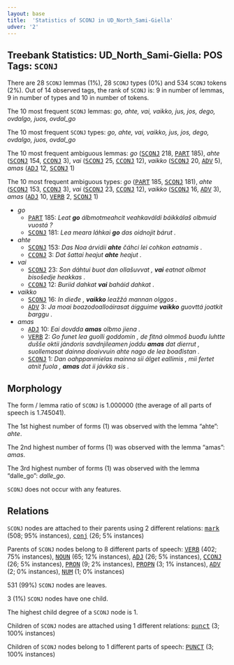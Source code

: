 ```yaml
---
layout: base
title:  'Statistics of SCONJ in UD_North_Sami-Giella'
udver: '2'
---
```


## Treebank Statistics: UD_North_Sami-Giella: POS Tags: `SCONJ`

There are 28 `SCONJ` lemmas (1%), 28 `SCONJ` types (0%) and 534 `SCONJ` tokens (2%).
Out of 14 observed tags, the rank of `SCONJ` is: 9 in number of lemmas, 9 in number of types and 10 in number of tokens.

The 10 most frequent `SCONJ` lemmas: <em>go, ahte, vai, vaikko, jus, jos, dego, ovdalgo, juos, ovdal_go</em>

The 10 most frequent `SCONJ` types:  <em>go, ahte, vai, vaikko, jus, jos, dego, ovdalgo, juos, ovdal_go</em>

The 10 most frequent ambiguous lemmas: <em>go</em> (<tt><a href="sme_giella-pos-SCONJ.html">SCONJ</a></tt> 218, <tt><a href="sme_giella-pos-PART.html">PART</a></tt> 185), <em>ahte</em> (<tt><a href="sme_giella-pos-SCONJ.html">SCONJ</a></tt> 154, <tt><a href="sme_giella-pos-CCONJ.html">CCONJ</a></tt> 3), <em>vai</em> (<tt><a href="sme_giella-pos-SCONJ.html">SCONJ</a></tt> 25, <tt><a href="sme_giella-pos-CCONJ.html">CCONJ</a></tt> 12), <em>vaikko</em> (<tt><a href="sme_giella-pos-SCONJ.html">SCONJ</a></tt> 20, <tt><a href="sme_giella-pos-ADV.html">ADV</a></tt> 5), <em>amas</em> (<tt><a href="sme_giella-pos-ADJ.html">ADJ</a></tt> 12, <tt><a href="sme_giella-pos-SCONJ.html">SCONJ</a></tt> 1)

The 10 most frequent ambiguous types:  <em>go</em> (<tt><a href="sme_giella-pos-PART.html">PART</a></tt> 185, <tt><a href="sme_giella-pos-SCONJ.html">SCONJ</a></tt> 181), <em>ahte</em> (<tt><a href="sme_giella-pos-SCONJ.html">SCONJ</a></tt> 153, <tt><a href="sme_giella-pos-CCONJ.html">CCONJ</a></tt> 3), <em>vai</em> (<tt><a href="sme_giella-pos-SCONJ.html">SCONJ</a></tt> 23, <tt><a href="sme_giella-pos-CCONJ.html">CCONJ</a></tt> 12), <em>vaikko</em> (<tt><a href="sme_giella-pos-SCONJ.html">SCONJ</a></tt> 16, <tt><a href="sme_giella-pos-ADV.html">ADV</a></tt> 3), <em>amas</em> (<tt><a href="sme_giella-pos-ADJ.html">ADJ</a></tt> 10, <tt><a href="sme_giella-pos-VERB.html">VERB</a></tt> 2, <tt><a href="sme_giella-pos-SCONJ.html">SCONJ</a></tt> 1)


* <em>go</em>
  * <tt><a href="sme_giella-pos-PART.html">PART</a></tt> 185: <em>Leat <b>go</b> álbmotmeahcit veahkaváldi báikkálaš olbmuid vuostá ?</em>
  * <tt><a href="sme_giella-pos-SCONJ.html">SCONJ</a></tt> 181: <em>Lea meara láhkai <b>go</b> das oidnojit bárut .</em>
* <em>ahte</em>
  * <tt><a href="sme_giella-pos-SCONJ.html">SCONJ</a></tt> 153: <em>Das Noa árvidii <b>ahte</b> čáhci lei cohkon eatnamis .</em>
  * <tt><a href="sme_giella-pos-CCONJ.html">CCONJ</a></tt> 3: <em>Dat šattai heajut <b>ahte</b> heajut .</em>
* <em>vai</em>
  * <tt><a href="sme_giella-pos-SCONJ.html">SCONJ</a></tt> 23: <em>Son dáhtui buot dan ollašuvvat , <b>vai</b> eatnat olbmot bisošedje heakkas .</em>
  * <tt><a href="sme_giella-pos-CCONJ.html">CCONJ</a></tt> 12: <em>Buriid dahkat <b>vai</b> baháid dahkat .</em>
* <em>vaikko</em>
  * <tt><a href="sme_giella-pos-SCONJ.html">SCONJ</a></tt> 16: <em>In dieđe , <b>vaikko</b> leažžá mannan olggos .</em>
  * <tt><a href="sme_giella-pos-ADV.html">ADV</a></tt> 3: <em>Ja moai boazodoalloáirasat áigguime <b>vaikko</b> guovttá joatkit barggu .</em>
* <em>amas</em>
  * <tt><a href="sme_giella-pos-ADJ.html">ADJ</a></tt> 10: <em>Eai dovdda <b>amas</b> olbmo jiena .</em>
  * <tt><a href="sme_giella-pos-VERB.html">VERB</a></tt> 2: <em>Go funet lea guolli goddomin , de fitná olmmoš buođu luhtte dušše oktii jándoris savdnjileamen joddu <b>amas</b> dat dierrut , suollemasat dainna doaivvuin ahte nago de lea boađistan .</em>
  * <tt><a href="sme_giella-pos-SCONJ.html">SCONJ</a></tt> 1: <em>Dan oahppanmielas mainna sii álget eallimis , mii fertet atnit fuola , <b>amas</b> dat ii jávkka sis .</em>

## Morphology

The form / lemma ratio of `SCONJ` is 1.000000 (the average of all parts of speech is 1.745041).

The 1st highest number of forms (1) was observed with the lemma “ahte”: <em>ahte</em>.

The 2nd highest number of forms (1) was observed with the lemma “amas”: <em>amas</em>.

The 3rd highest number of forms (1) was observed with the lemma “dalle_go”: <em>dalle_go</em>.

`SCONJ` does not occur with any features.


## Relations

`SCONJ` nodes are attached to their parents using 2 different relations: <tt><a href="sme_giella-dep-mark.html">mark</a></tt> (508; 95% instances), <tt><a href="sme_giella-dep-conj.html">conj</a></tt> (26; 5% instances)

Parents of `SCONJ` nodes belong to 8 different parts of speech: <tt><a href="sme_giella-pos-VERB.html">VERB</a></tt> (402; 75% instances), <tt><a href="sme_giella-pos-NOUN.html">NOUN</a></tt> (65; 12% instances), <tt><a href="sme_giella-pos-ADJ.html">ADJ</a></tt> (26; 5% instances), <tt><a href="sme_giella-pos-CCONJ.html">CCONJ</a></tt> (26; 5% instances), <tt><a href="sme_giella-pos-PRON.html">PRON</a></tt> (9; 2% instances), <tt><a href="sme_giella-pos-PROPN.html">PROPN</a></tt> (3; 1% instances), <tt><a href="sme_giella-pos-ADV.html">ADV</a></tt> (2; 0% instances), <tt><a href="sme_giella-pos-NUM.html">NUM</a></tt> (1; 0% instances)

531 (99%) `SCONJ` nodes are leaves.

3 (1%) `SCONJ` nodes have one child.

The highest child degree of a `SCONJ` node is 1.

Children of `SCONJ` nodes are attached using 1 different relations: <tt><a href="sme_giella-dep-punct.html">punct</a></tt> (3; 100% instances)

Children of `SCONJ` nodes belong to 1 different parts of speech: <tt><a href="sme_giella-pos-PUNCT.html">PUNCT</a></tt> (3; 100% instances)

